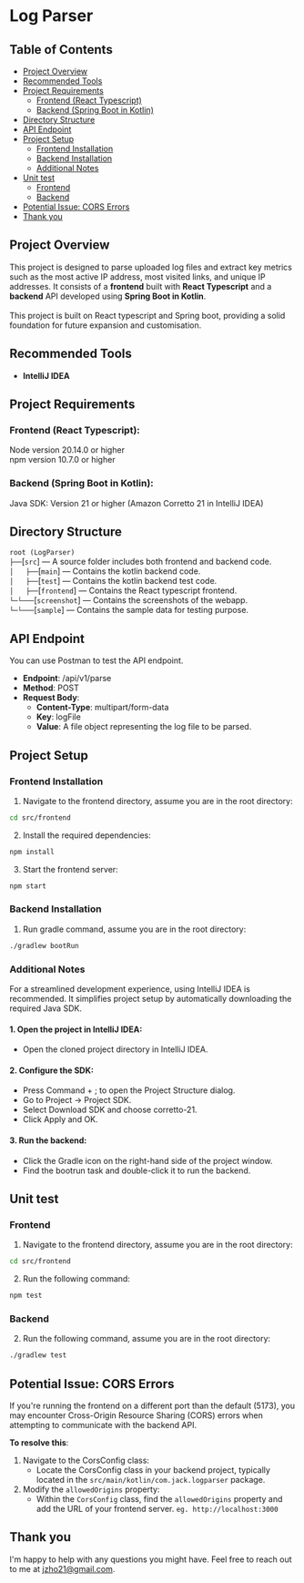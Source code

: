 # Log Parser
## Table of Contents
- [Project Overview](#project-overview)
- [Recommended Tools](#recommended-tools)
- [Project Requirements](#project-requirements)
  - [Frontend (React Typescript)](#frontend-react-typescript)
  - [Backend (Spring Boot in Kotlin)](#backend-spring-boot-in-kotlin)
- [Directory Structure](#directory-structure)
- [API Endpoint](#api-endpoint)
- [Project Setup](#project-setup)
  - [Frontend Installation](#frontend-installation)
  - [Backend Installation](#backend-installation)
  - [Additional Notes](#additional-notes)
- [Unit test](#unit-test)
  - [Frontend](#frontend)
  - [Backend](#backend)
- [Potential Issue: CORS Errors](#potential-issue-cors-errors)
- [Thank you](#thank-you)

## Project Overview
This project is designed to parse uploaded log files and extract key metrics such as the most active IP address, most visited links, and unique IP addresses. 
It consists of a **frontend** built with **React Typescript** and a **backend** API developed using **Spring Boot in Kotlin**.<br /><br />
This project is built on React typescript and Spring boot, providing a solid foundation for future expansion and customisation.

## Recommended Tools ##
- **IntelliJ IDEA**

## Project Requirements
### Frontend (React Typescript):

Node version 20.14.0 or higher<br />
npm version 10.7.0 or higher

### Backend (Spring Boot in Kotlin):

Java SDK: Version 21 or higher (Amazon Corretto 21 in IntelliJ IDEA)

## Directory Structure
`root (LogParser)`<br>
`├──`[`src`] — A source folder includes both frontend and backend code.<br>
`│   ├──`[`main`] — Contains the kotlin backend code.<br>
`│   ├──`[`test`] — Contains the kotlin backend test code.<br>
`│   ├──`[`frontend`] — Contains the React typescript frontend.<br>
`└─└───`[`screenshot`] — Contains the screenshots of the webapp.<br>
`└─└───`[`sample`] — Contains the sample data for testing purpose.<br>

## API Endpoint 
You can use Postman to test the API endpoint.
- **Endpoint**: /api/v1/parse
- **Method**: POST
- **Request Body**:
  - **Content-Type**: multipart/form-data
  - **Key**: logFile
  - **Value**: A file object representing the log file to be parsed.

## Project Setup
### Frontend Installation
1. Navigate to the frontend directory, assume you are in the root directory:
```bash
cd src/frontend
```

2. Install the required dependencies:
```bash
npm install
```
3. Start the frontend server:
```bash
npm start
```

### Backend Installation
1. Run gradle command, assume you are in the root directory:
```bash
./gradlew bootRun
```

### Additional Notes
For a streamlined development experience, using IntelliJ IDEA is recommended. It simplifies project setup by automatically downloading the required Java SDK.
#### 1. Open the project in IntelliJ IDEA:
- Open the cloned project directory in IntelliJ IDEA.
#### 2. Configure the SDK:
- Press Command + ; to open the Project Structure dialog.
- Go to Project -> Project SDK.
- Select Download SDK and choose corretto-21.
- Click Apply and OK.
#### 3. Run the backend:
- Click the Gradle icon on the right-hand side of the project window.
- Find the bootrun task and double-click it to run the backend.

## Unit test
### Frontend
1. Navigate to the frontend directory, assume you are in the root directory:
```bash
cd src/frontend
```
2. Run the following command:
```bash
npm test
```

### Backend
2. Run the following command, assume you are in the root directory:
```bash
./gradlew test
```

## Potential Issue: CORS Errors
If you're running the frontend on a different port than the default (5173), you may encounter Cross-Origin Resource Sharing (CORS) errors when attempting to communicate with the backend API.

**To resolve this**:
1. Navigate to the CorsConfig class:
   - Locate the CorsConfig class in your backend project, typically located in the `src/main/kotlin/com.jack.logparser` package.
2. Modify the `allowedOrigins` property:
   - Within the `CorsConfig` class, find the `allowedOrigins` property and add the URL of your frontend server. `eg. http://localhost:3000`

## Thank you
I'm happy to help with any questions you might have. Feel free to reach out to me at jzho21@gmail.com. 



